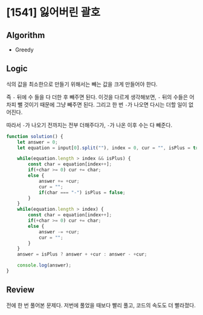 # [1541] 잃어버린 괄호
## Algorithm
- Greedy
## Logic
식의 값을 최소한으로 만들기 위해서는 빼는 값을 크게 만들어야 한다.

즉 `-` 뒤에 수 들을 다 더한 후 빼주면 된다. 이것을 다르게 생각해보면, `-` 뒤의 수들은 어차피 뺄 것이기 때문에 그냥 빼주면 된다. 그리고 한 번 `-`가 나오면 다시는 더할 일이 없어진다.

따라서 `-`가 나오기 전까지는 전부 더해주다가, `-`가 나온 이후 수는 다 빼준다.

```js
function solution() {
    let answer = 0;
    let equation = input[0].split(""), index = 0, cur = "", isPlus = true;

    while(equation.length > index && isPlus) {
        const char = equation[index++];
        if(+char >= 0) cur += char;
        else {
            answer += +cur;
            cur = "";
            if(char === "-") isPlus = false;
        }
    }
    while(equation.length > index) {
        const char = equation[index++];
        if(+char >= 0) cur += char;
        else {
            answer -= +cur;
            cur = "";
        }
    }
    answer = isPlus ? answer + +cur : answer - +cur;

    console.log(answer);
}
```
## Review
전에 한 번 풀어본 문제다. 저번에 풀었을 때보다 빨리 풀고, 코드의 속도도 더 빨라졌다.
